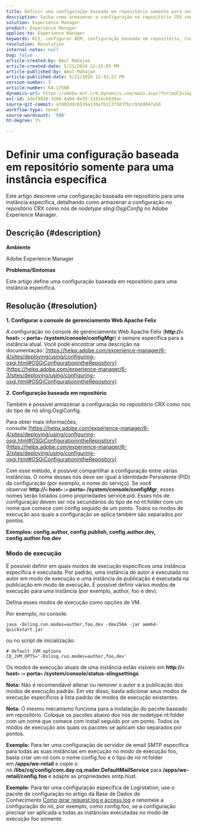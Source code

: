 ```yaml
---
title: Definir uma configuração baseada em repositório somente para uma instância específica
description: Saiba como armazenar a configuração no repositório CRX como nós do tipo de nó sling:OsgiConfig no Adobe Experience Manager.
solution: Experience Manager
product: Experience Manager
applies-to: Experience Manager
keywords: KCS, configurar AEM, configuração baseada em repositório, Console de gerenciamento web Apache Felix
resolution: Resolution
internal-notes: null
bug: false
article-created-by: Amol Mahajan
article-created-date: 5/21/2024 12:15:05 PM
article-published-by: Amol Mahajan
article-published-date: 5/21/2024 12:41:22 PM
version-number: 3
article-number: KA-17500
dynamics-url: https://adobe-ent.crm.dynamics.com/main.aspx?forceUCI=1&pagetype=entityrecord&etn=knowledgearticle&id=fd72e8bc-6b17-ef11-9f8a-6045bd006c82
exl-id: a3ef4928-3208-4a04-9e35-11814c6830ac
source-git-commit: afd82ddc6539a130afb1137583fbcc93dd047a56
workflow-type: tm+mt
source-wordcount: '500'
ht-degree: 1%

---
```


# Definir uma configuração baseada em repositório somente para uma instância específica


Este artigo descreve uma configuração baseada em repositório para uma instância específica, detalhando como armazenar a configuração no repositório CRX como nós de *nodetype sling:OsgiConfig* no Adobe Experience Manager.

## Descrição {#description}


<b>Ambiente</b>

Adobe Experience Manager

<b>Problema/Sintomas</b>

Este artigo define uma configuração baseada em repositório para uma instância específica.


## Resolução {#resolution}

<b>1. Configurar o console de gerenciamento Web Apache Felix</b>


A configuração no console de gerenciamento Web Apache Felix (<b>http://`<` host`>` :`<` porta`>` /system/console/configMgr</b>) é sempre específica para a instância atual.
Você pode encontrar uma descrição na documentação: [https://helpx.adobe.com/experience-manager/6-4/sites/deploying/using/configuring-osgi.html#OSGiConfigurationintheRepository](https://helpx.adobe.com/experience-manager/6-3/sites/deploying/using/configuring-osgi.html#OSGiConfigurationintheRepository)


<b>2. Configuração baseada em repositório</b>


Também é possível armazenar a configuração no repositório CRX como nós do tipo de nó sling:OsgiConfig.

Para obter mais informações, consulte [https://helpx.adobe.com/experience-manager/6-4/sites/deploying/using/configuring-osgi.html#OSGiConfigurationintheRepository](https://helpx.adobe.com/experience-manager/6-3/sites/deploying/using/configuring-osgi.html#OSGiConfigurationintheRepository)

Com esse método, é possível compartilhar a configuração entre várias instâncias.
O nome desses nós deve ser igual à Identidade Persistente (PID) da configuração (por exemplo, o nome do serviço). Se você observar <b>http://`<` host`>` :`<` porta`>` /system/console/configMgr</b>, esses nomes serão listados como propriedades service.pid. Esses nós de configuração devem ser nós secundários do tipo de nó nt:folder com um nome que comece com config seguido de um ponto. Todos os modos de execução aos quais a configuração se aplica também são separados por pontos.

<b>Exemplos: config.author, config.publish, config.author.dev, config.author.foo.dev</b>



### <b>Modo de execução</b>

É possível definir em quais modos de execução específicos uma instância específica é executada. Por padrão, uma instância de autor é executada no autor em modo de execução e uma instância de publicação é executada na publicação em modo de execução. É possível definir vários modos de execução para uma instância (por exemplo, author, foo e dev).

Defina esses modos de execução como opções de VM.

Por exemplo, no console:


```
java -Dsling.run.modes=author,foo,dev -Xmx256m -jar aem64-quickstart.jar
```


ou no script de inicialização:


```
# default JVM options
CQ_JVM_OPTS='-Dsling.run.modes=author,foo,dev'
```


Os modos de execução atuais de uma instância estão visíveis em <b>http://`<` host`>` :`<` porta`>` /system/console/status-slingsettings</b>

<b>Nota:</b> Não é recomendável alterar ou remover o autor e a publicação dos modos de execução padrão. Em vez disso, basta adicionar seus modos de execução específicos à lista padrão de modos de execução existentes.

<b>Nota:</b> O mesmo mecanismo funciona para a instalação do pacote baseado em repositório. Coloque os pacotes abaixo dos nós de nodetype nt:folder com um nome que comece com install seguido por um ponto. Todos os modos de execução aos quais os pacotes se aplicam são separados por pontos.

<b>Exemplo:</b> Para ter uma configuração de servidor de email SMTP específica para todas as suas instâncias em execução no modo de execução foo, basta criar um nó com o nome config.foo e o tipo de nó nt:folder em <b>/apps/we-retail</b> e copie o nó <b>/libs/cq/config/com.day.cq.mailer.DefaultMailService</b> para <b>/apps/we-retail/config.foo</b> e adapte as propriedades smtp.host.

<b>Exemplo:</b> Para ter uma configuração específica de Logrotation, use o pacote de configuração no artigo da Base de Dados de Conhecimento [Como girar request.log e access.log](https://helpx.adobe.com/experience-manager/kb/HowToRotateRequestAndAccessLog.html "Como girar request.log e access.log ") e renomeie a configuração do nó, por exemplo, como config.foo, se a configuração precisar ser aplicada a todas as instâncias executadas no modo de execução foo somente.
